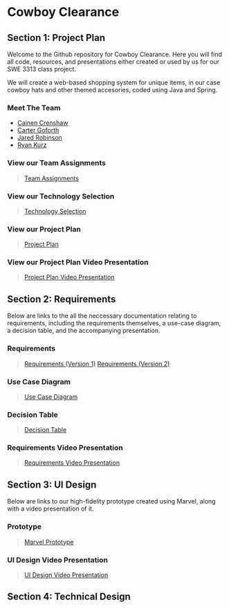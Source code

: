 # Cowboy Clearance

## Section 1: Project Plan
Welcome to the Github repository for Cowboy Clearance. Here you will find all code, resources, and presentations either created or used by us for our SWE 3313 class project.

We will create a web-based shopping system for unique items, in our case cowboy hats and other themed accesories, coded using Java and Spring.

### Meet The Team
- [Cainen Crenshaw](/Project%20Plan/Resumes/Cainan%20Crenshaw.md)
- [Carter Goforth](/Project%20Plan/Resumes/Carter%20Goforth.md)
- [Jared Robinson](/Project%20Plan/Resumes/Jared%20Robinson.md)
- [Ryan Kurz](/Project%20Plan/Resumes/Ryan%20Kurz.md)

### View our Team Assignments
> [Team Assignments](/Project%20Plan/Team%20Assignments.md)

### View our Technology Selection
> [Technology Selection](/Project%20Plan/Technology%20Selection.md)

### View our Project Plan
> [Project Plan](https://swe-3313-team-4-project.youtrack.cloud/gantt-charts/226-2)

### View our Project Plan Video Presentation
> [Project Plan Video Presentation](https://www.loom.com/share/7eaa5fb05a144d43b437233f983cefeb)

## Section 2: Requirements
Below are links to the all the neccessary documentation relating to requirements, including the requirements themselves, a use-case diagram, a decision table, and the accompanying presentation.

### Requirements
> [Requirements (Version 1)](/Requirements/Requirements_Version_1.md)
> [Requirements (Version 2)](/Requirements/Requirements_Version_2.md)

### Use Case Diagram
> [Use Case Diagram](/Requirements/Use_Case_Diagram.md)

### Decision Table
> [Decision Table](/Requirements/Decision_Table.md)

### Requirements Video Presentation
> [Requirements Video Presentation](https://www.loom.com/share/156bdc78abaa4f239fd941a164b67c68)

## Section 3: UI Design
Below are links to our high-fidelity prototype created using Marvel, along with a video presentation of it.

### Prototype
> [Marvel Prototype](https://marvelapp.com/prototype/116i68fa)

### UI Design Video Presentation
> [UI Design Video Presentation](https://www.loom.com/share/b1f506e5ac3940ff9e01a5a6a896a7a3)

## Section 4: Technical Design
